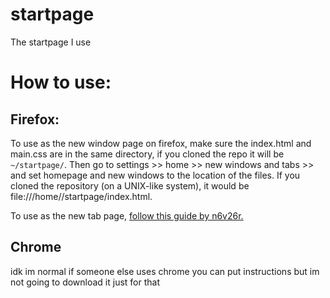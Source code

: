 # startpage
The startpage I use

# How to use:
## Firefox:
To use as the new window page on firefox, make sure the index.html and main.css are in the same directory, if you cloned the repo it will be `~/startpage/`. Then go to settings >> home >> new windows and tabs >> and set homepage and new windows to the location of the files. If you cloned the repository (on a UNIX-like system), it would be file:///home/<USERNAME>/startpage/index.html.

To use as the new tab page, [follow this guide by n6v26r.](https://github.com/n6v26r/.dotfiles/blob/main/firefox.md)

## Chrome
idk im normal if someone else uses chrome you can put instructions but im not going to download it just for that
